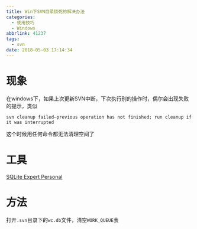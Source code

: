 ```yaml
---
title: Win下SVN目录锁死的解决办法
categories:
  - 使用技巧
  - Windows
abbrlink: 41237
tags:
  - svn
date: 2018-05-03 17:14:34
---
```


# 现象

在windows下，如果上次更新SVN中断，下次执行别的操作时，偶尔会出现失败的提示，类似

```
svn cleanup failed–previous operation has not finished; run cleanup if it was interrupted
```

这个时候用任何命令都无法清理空间了

# 工具

[SQLite Expert Personal ](http://www.sqliteexpert.com/download.html)

# 方法

打开``.svn``目录下的``wc.db``文件，清空``WORK_QUEUE``表